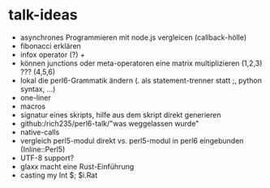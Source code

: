 # talk-ideas

* asynchrones Programmieren mit node.js vergleicen (callback-hölle)
* fibonacci erklären
* infox operator (?) *+*
* können junctions oder meta-operatoren eine matrix multiplizieren (1,2,3) ??? (4,5,6)
* lokal die perl6-Grammatik ändern (. als statement-trenner statt ;, python syntax, ...)
* one-liner
* macros
* signatur eines skripts, hilfe aus dem skript direkt generieren
* github:/rich235/perl6-talk/"was weggelassen wurde"
* native-calls
* vergleich perl5-modul direkt vs. perl5-modul in perl6 eingebunden (Inline::Perl5)
* UTF-8 support?
* glaxx macht eine Rust-Einführung 
* casting my Int $; $i.Rat
